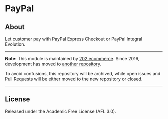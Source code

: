 # PayPal

## About

Let customer pay with PayPal Express Checkout or PayPal Integral Evolution.

***

**Note:** This module is maintained by [202 ecommerce](https://github.com/202-ecommerce/). Since 2016, development has moved to [another repository](https://github.com/202-ecommerce/paypal).

To avoid confusions, this repository will be archived, while open issues and Pull Requests will be either moved to the new repository or closed.

***

## License

Released under the Academic Free License (AFL 3.0).
